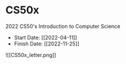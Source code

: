 # CS50x
2022 CS50's Introduction to Computer Science

- Start Date: [[2022-04-11]]
- Finish Date: [[2022-11-25]]

![[CS50x_letter.png]]